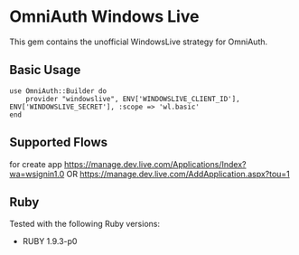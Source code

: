 # OmniAuth Windows Live

This gem contains the unofficial WindowsLive strategy for OmniAuth.

## Basic Usage

	use OmniAuth::Builder do
		provider "windowslive", ENV['WINDOWSLIVE_CLIENT_ID'], ENV['WINDOWSLIVE_SECRET'], :scope => 'wl.basic'
	end

## Supported Flows

for create app
https://manage.dev.live.com/Applications/Index?wa=wsignin1.0
OR
https://manage.dev.live.com/AddApplication.aspx?tou=1

## Ruby

Tested with the following Ruby versions:

- RUBY 1.9.3-p0
